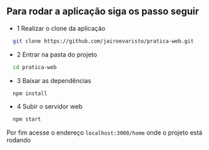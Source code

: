## Para rodar a aplicação siga os passo seguir

- 1 Realizar o clone da aplicação

```bash
  git clone https://github.com/jairoevaristo/pratica-web.git
```

- 2 Entrar na pasta do projeto

```bash
  cd pratica-web
```

- 3 Baixar as dependências

```bash
  npm install
```
- 4 Subir o servidor web

```bash
  npm start
```

Por fim acesse o endereço `localhost:3000/home` onde o projeto está rodando